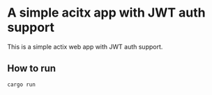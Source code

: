 # A simple acitx app with JWT auth support

This is a simple actix web app with JWT auth support.

## How to run

```bash
cargo run
```

